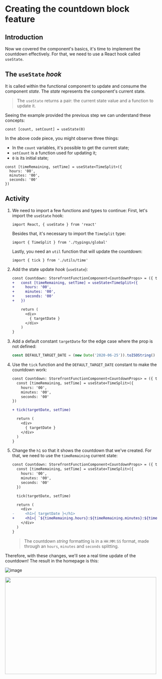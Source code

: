 # Creating the countdown block feature

## Introduction
Now we covered the component's basics, it's time to implement the countdown effectively. For that, we need to use a React hook called `useState`. 

## The `useState` *hook*

It is called within the functional component to update and consume the component *state*. The *state* represents the component's current state.

>The `useState` returns a pair: the current state value and a function to update it.

Seeing the example provided the previous step we can understand these concepts: 

```tsx
const [count, setCount] = useState(0)
```

In the above code piece, you might observe three things:
* In the `count` variables, it's possible to get the current state;
* `setCount` is a function used for updating it;
* `0` is its initial state;

```tsx
const [timeRemaining, setTime] = useState<TimeSplit>({
  hours: '00', 
  minutes: '00', 
  seconds: '00'
})
```

## Activity
1. We need to import a few functions and types to continue: 
    First, let's import the `useState` hook:
    ```tsx
    import React, { useState } from 'react'
    ```    
    Besides that, it's necessary to import the `TimeSplit` type:
    ```tsx
    import { TimeSplit } from './typings/global'
    ```
    Lastly, you need an `util` function that will update the countdown:
    ```tsx
    import { tick } from './utils/time'
    ```

2. Add the state update *hook* (`useState`):

    ```diff
    const Countdown: StorefrontFunctionComponent<CountdownProps> = ({ targetDate }) => {
    +   const [timeRemaining, setTime] = useState<TimeSplit>({
    +     hours: '00',
    +     minutes: '00',
    +     seconds: '00'
    +   })

        return (
          <div>
            { targetDate }
          </div>
        ) 
    }
    ```

3. Add a default constant `targetDate` for the edge case where the prop is not defined:
    
    ```typescript
    const DEFAULT_TARGET_DATE = (new Date('2020-06-25')).toISOString()
    ```

4. Use the `tick` function and the `DEFAULT_TARGET_DATE` constant to make the countdown work:
    ```diff
    const Countdown: StorefrontFunctionComponent<CountdownProps> = ({ targetDate = DEFAULT_TARGET_DATE }) => {
      const [timeRemaining, setTime] = useState<TimeSplit>({
        hours: '00',
        minutes: '00',
        seconds: '00'
    })

    + tick(targetDate, setTime)

      return (
        <div>
          { targetDate }
        </div>
      ) 
    }
    ```

5. Change the `h1` so that it shows the countdown that we've created. For that, we need to use the `timeRemaining` current state:
    ```diff
    const Countdown: StorefrontFunctionComponent<CountdownProps> = ({ targetDate = DEFAULT_TARGET_DATE }) => {
      const [timeRemaining, setTime] = useState<TimeSplit>({
        hours: '00',
        minutes: '00',
        seconds: '00'
      })

      tick(targetDate, setTime)

      return (
        <div>   
    -     <h1>{ targetDate }</h1>
    +     <h1>{ `${timeRemaining.hours}:${timeRemaining.minutes}:${timeRemaining.seconds}` }</h1>
        </div>
      ) 
    }
    ```
    > The countdown *string* formatting is in a `HH:MM:SS` format, made through an `hours`, `minutes` and `seconds` splitting. 

Therefore, with these changes, we'll see a real time update of the countdown! The result in the homepage is this: 

![image](https://user-images.githubusercontent.com/19495917/75474406-b3c06e80-5975-11ea-82ec-89ab27504873.png)

<img src="https://user-images.githubusercontent.com/19495917/75474511-e0748600-5975-11ea-825d-7e9a20f95362.gif" width="500" height="320"/>
